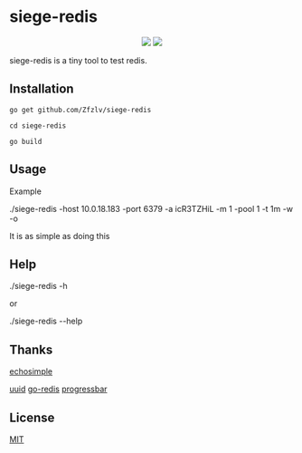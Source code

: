 # siege-redis

<p align="center">
	<img src="https://camo.githubusercontent.com/5b13bf8be0d98cf8e2764ce07ca68ee02a273f63/68747470733a2f2f696d672e736869656c64732e696f2f62616467652f676f6c616e672d312e31332d626c75652e7376673f7374796c653d666c6174">
	<a href="https://raw.githubusercontent.com/onevcat/Kingfisher/master/LICENSE"><img src="https://img.shields.io/cocoapods/l/Kingfisher.svg?style=flat"></a>
</p>

siege-redis is a tiny tool to test redis.

## Installation

```golang
go get github.com/Zfzlv/siege-redis

cd siege-redis

go build

```

## Usage

Example

./siege-redis -host 10.0.18.183 -port 6379 -a icR3TZHiL -m 1 -pool 1 -t 1m -w -o

It is as simple as doing this

## Help

./siege-redis -h

or

./siege-redis --help

## Thanks

[echosimple](https://www.zcool.com.cn/u/15027113)

[uuid](github.com/satori/go.uuid/)
[go-redis](github.com/go-redis/redis)
[progressbar](github.com/schollz/progressbar)

## License
[MIT](https://choosealicense.com/licenses/mit/)
